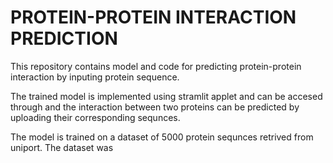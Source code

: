 
# PROTEIN-PROTEIN INTERACTION PREDICTION

This repository contains model and code for predicting protein-protein interaction by inputing protein sequence.

The trained model is implemented using stramlit applet and can be accesed through and the interaction between two proteins can be predicted by uploading their corresponding sequnces.

The model is trained on a dataset of 5000 protein sequnces retrived from uniport. The dataset was






